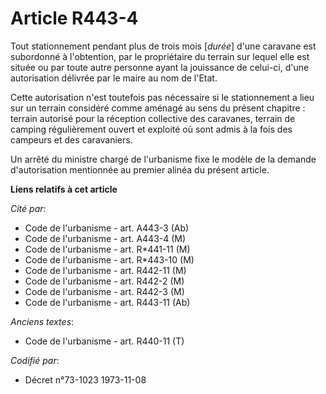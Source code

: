 # Article R443-4

Tout stationnement pendant plus de trois mois [*durée*] d'une caravane est subordonné à l'obtention, par le propriétaire du
terrain sur lequel elle est située ou par toute autre personne ayant la jouissance de celui-ci, d'une autorisation délivrée
par le maire au nom de l'Etat.

Cette autorisation n'est toutefois pas nécessaire si le stationnement a lieu sur un terrain considéré comme aménagé au sens
du présent chapitre : terrain autorisé pour la réception collective des caravanes, terrain de camping régulièrement ouvert et
exploité où sont admis à la fois des campeurs et des caravaniers.

Un arrêté du ministre chargé de l'urbanisme fixe le modèle de la demande d'autorisation mentionnée au premier alinéa du
présent article.

**Liens relatifs à cet article**

_Cité par_:

  - Code de l'urbanisme - art. A443-3 (Ab)
  - Code de l'urbanisme - art. A443-4 (M)
  - Code de l'urbanisme - art. R*441-11 (M)
  - Code de l'urbanisme - art. R*443-10 (M)
  - Code de l'urbanisme - art. R442-11 (M)
  - Code de l'urbanisme - art. R442-2 (M)
  - Code de l'urbanisme - art. R442-3 (M)
  - Code de l'urbanisme - art. R443-11 (Ab)

_Anciens textes_:

  - Code de l'urbanisme - art. R440-11 (T)

_Codifié par_:

  - Décret n°73-1023 1973-11-08
